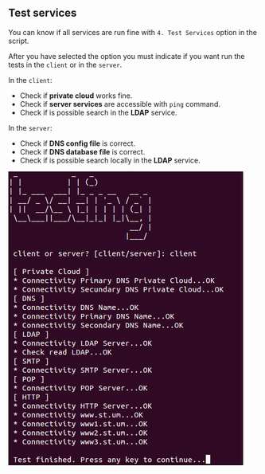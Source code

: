 ## Test services

You can know if all services are run fine with `4. Test Services` option in the script.

After you have selected the option you must indicate if you want run the tests in the `client` or in the `server`.

In the `client`:

* Check if **private cloud** works fine.
* Check if **server services** are accessible with `ping` command.
* Check if is possible search in the **LDAP** service.

In the `server`:

* Check if **DNS config file** is correct.
* Check if **DNS database file** is correct.
* Check if is possible search locally in the **LDAP** service.

![](../assets/readme-testing.png)
